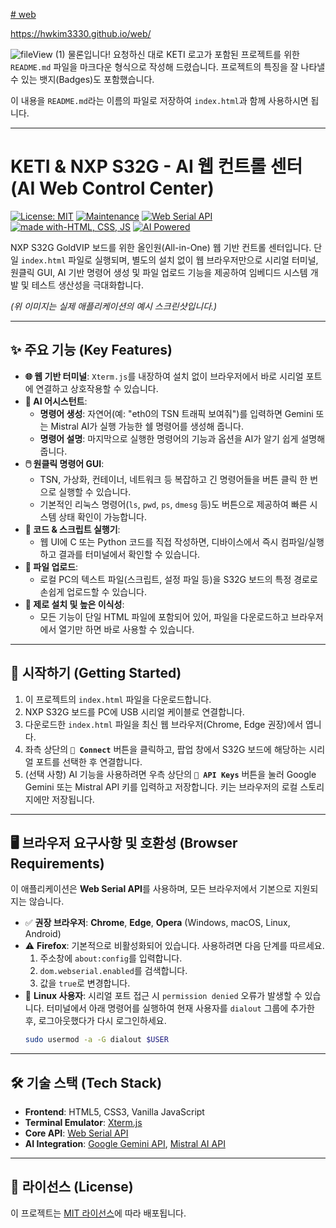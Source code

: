[# web
](https://hwkim3330.github.io/web/)


https://hwkim3330.github.io/web/


![fileView (1)](https://github.com/user-attachments/assets/eaa36443-81b3-41ab-995a-faea06c5f5af)
물론입니다! 요청하신 대로 KETI 로고가 포함된 프로젝트를 위한 `README.md` 파일을 마크다운 형식으로 작성해 드렸습니다. 프로젝트의 특징을 잘 나타낼 수 있는 뱃지(Badges)도 포함했습니다.

이 내용을 `README.md`라는 이름의 파일로 저장하여 `index.html`과 함께 사용하시면 됩니다.

---

# KETI & NXP S32G - AI 웹 컨트롤 센터 (AI Web Control Center)

[![License: MIT](https://img.shields.io/badge/License-MIT-yellow.svg)](https://opensource.org/licenses/MIT)
[![Maintenance](https://img.shields.io/badge/Maintained%3F-yes-green.svg)](https://github.com/kimhyunwoo/terminal4)
[![Web Serial API](https://img.shields.io/badge/Web%20Serial%20API-Supported-blue?style=for-the-badge&logo=googlechrome)](https://developer.mozilla.org/en-US/docs/Web/API/Web_Serial_API)
[![made with-HTML, CSS, JS](https://img.shields.io/badge/made%20with-HTML%2C%20CSS%2C%20JS-orange?style=for-the-badge)](https://developer.mozilla.org/)
[![AI Powered](https://img.shields.io/badge/AI%20Powered-Gemini%20%26%20Mistral-8a63d2?style=for-the-badge)](https://ai.google.dev/)

NXP S32G GoldVIP 보드를 위한 올인원(All-in-One) 웹 기반 컨트롤 센터입니다. 단일 `index.html` 파일로 실행되며, 별도의 설치 없이 웹 브라우저만으로 시리얼 터미널, 원클릭 GUI, AI 기반 명령어 생성 및 파일 업로드 기능을 제공하여 임베디드 시스템 개발 및 테스트 생산성을 극대화합니다.


*(위 이미지는 실제 애플리케이션의 예시 스크린샷입니다.)*

---

## ✨ 주요 기능 (Key Features)

*   **🌐 웹 기반 터미널**: `Xterm.js`를 내장하여 설치 없이 브라우저에서 바로 시리얼 포트에 연결하고 상호작용할 수 있습니다.
*   **🤖 AI 어시스턴트**:
    *   **명령어 생성**: 자연어(예: "eth0의 TSN 트래픽 보여줘")를 입력하면 Gemini 또는 Mistral AI가 실행 가능한 쉘 명령어를 생성해 줍니다.
    *   **명령어 설명**: 마지막으로 실행한 명령어의 기능과 옵션을 AI가 알기 쉽게 설명해 줍니다.
*   **🖱️ 원클릭 명령어 GUI**:
    *   TSN, 가상화, 컨테이너, 네트워크 등 복잡하고 긴 명령어들을 버튼 클릭 한 번으로 실행할 수 있습니다.
    *   기본적인 리눅스 명령어(`ls`, `pwd`, `ps`, `dmesg` 등)도 버튼으로 제공하여 빠른 시스템 상태 확인이 가능합니다.
*   **📝 코드 & 스크립트 실행기**:
    *   웹 UI에 C 또는 Python 코드를 직접 작성하면, 디바이스에서 즉시 컴파일/실행하고 결과를 터미널에서 확인할 수 있습니다.
*   **📂 파일 업로드**:
    *   로컬 PC의 텍스트 파일(스크립트, 설정 파일 등)을 S32G 보드의 특정 경로로 손쉽게 업로드할 수 있습니다.
*   **🔌 제로 설치 및 높은 이식성**:
    *   모든 기능이 단일 HTML 파일에 포함되어 있어, 파일을 다운로드하고 브라우저에서 열기만 하면 바로 사용할 수 있습니다.

---

## 🚀 시작하기 (Getting Started)

1.  이 프로젝트의 `index.html` 파일을 다운로드합니다.
2.  NXP S32G 보드를 PC에 USB 시리얼 케이블로 연결합니다.
3.  다운로드한 `index.html` 파일을 최신 웹 브라우저(Chrome, Edge 권장)에서 엽니다.
4.  좌측 상단의 **`🔌 Connect`** 버튼을 클릭하고, 팝업 창에서 S32G 보드에 해당하는 시리얼 포트를 선택한 후 연결합니다.
5.  (선택 사항) AI 기능을 사용하려면 우측 상단의 **`🔑 API Keys`** 버튼을 눌러 Google Gemini 또는 Mistral API 키를 입력하고 저장합니다. 키는 브라우저의 로컬 스토리지에만 저장됩니다.

---

## 🖥️ 브라우저 요구사항 및 호환성 (Browser Requirements)

이 애플리케이션은 **Web Serial API**를 사용하며, 모든 브라우저에서 기본으로 지원되지는 않습니다.

*   ✅ **권장 브라우저**: **Chrome**, **Edge**, **Opera** (Windows, macOS, Linux, Android)
*   ⚠️ **Firefox**: 기본적으로 비활성화되어 있습니다. 사용하려면 다음 단계를 따르세요.
    1.  주소창에 `about:config`를 입력합니다.
    2.  `dom.webserial.enabled`를 검색합니다.
    3.  값을 `true`로 변경합니다.
*   🐧 **Linux 사용자**: 시리얼 포트 접근 시 `permission denied` 오류가 발생할 수 있습니다. 터미널에서 아래 명령어를 실행하여 현재 사용자를 `dialout` 그룹에 추가한 후, 로그아웃했다가 다시 로그인하세요.
    ```bash
    sudo usermod -a -G dialout $USER
    ```

---

## 🛠️ 기술 스택 (Tech Stack)

*   **Frontend**: HTML5, CSS3, Vanilla JavaScript
*   **Terminal Emulator**: [Xterm.js](https://xtermjs.org/)
*   **Core API**: [Web Serial API](https://wicg.github.io/serial/)
*   **AI Integration**: [Google Gemini API](https://ai.google.dev/), [Mistral AI API](https://mistral.ai/)

---

## 📄 라이선스 (License)

이 프로젝트는 [MIT 라이선스](LICENSE)에 따라 배포됩니다.
